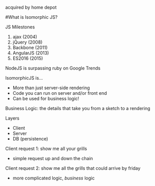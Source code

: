 acquired by home depot

#What is Isomorphic JS?

JS Milestones
1. ajax (2004)
2. jQuery (2008)
3. Backbone (2011)
4. AngularJS (2013)
5. ES2016 (2015)

NodeJS is surpassing ruby on Google Trends

IsomorphicJS is...
* More than just server-side rendering
* Code you can run on server and/or front end
* Can be used for business logic!

Business Logic: the details that take you from a sketch to a rendering

Layers
* Client
* Server
* DB (persistence)

Client request 1: show me all your grills
* simple request up and down the chain

Client request 2: show me all the grills that could arrive by friday
* more complicated logic, *business* logic